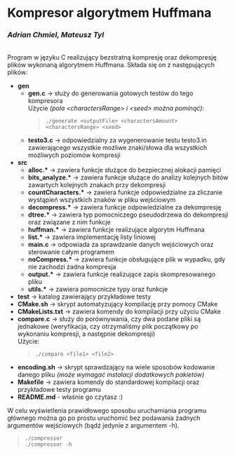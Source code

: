 # **Kompresor algorytmem Huffmana**
### ***Adrian Chmiel, Mateusz Tyl***
\
Program w języku C realizujący bezstratną kompresję oraz dekompresję plików wykonaną algorytmem Huffmana. Składa się on z następujących plików:
* **gen**
  * **gen.c** -> służy do generowania gotowych testów do tego kompresora \
    Użycie *(pola \<charactersRange> i \<seed> można pominąć)*:
    > `./generate <outputFile> <charactersAmount> <charactersRange> <seed>` 
  * **testo3.c** -> odpowiedzialny za wygenerowanie testu testo3.in zawierającego wszystkie możliwe znaki/słowa dla wszystkich możliwych poziomów kompresji
* **src**
  * **alloc.\*** -> zawiera funkcje służące do bezpiecznej alokacji pamięci
  * **bits_analyze.\*** -> zawiera funkcje służące do analizy kolejnych bitów zawartych kolejnych znakach przy dekompresji
  * **countCharacters.\*** -> zawiera funkcje odpowiedzialne za zliczanie wystąpień wszystkich znaków w pliku wejściowym
  * **decompress.\*** -> zawiera funkcje odpowiedzialne za dekompresję
  * **dtree.\*** -> zawiera typ pomocniczego pseudodrzewa do dekompresji oraz związane z nim funkcje
  * **huffman.\*** -> zawiera funkcje realizujące algorytm Huffmana
  * **list.\*** -> zawiera implementację listy liniowej
  * **main.c** -> odpowiada za sprawdzanie danych wejściowych oraz sterowanie całym programem
  * **noCompress.\*** -> zawiera funkcje obsługujące plik w wypadku, gdy nie zachodzi żadna kompresja
  * **output.\*** -> zawiera funkcje realizujące zapis skompresowanego pliku
  * **utils.\*** -> zawiera pomocnicze typy oraz funkcje
* **test** -> katalog zawierający przykładowe testy
* **CMake.sh** -> skrypt automatyzujący kompilację przy pomocy CMake
* **CMakeLists.txt** -> zawiera komendy do kompilacji przy użyciu CMake
* **compare.c** -> służy do porównywania, czy dwa podane pliki są jednakowe (weryfikacja, czy otrzymaliśmy plik początkowy po wykonaniu kompresji, a następnie dekompresji) \
  Użycie:
  > `./compare <file1> <file2>` 
* **encoding.sh** -> skrypt sprawdzający na wiele sposobów kodowanie danego pliku *(może wymagać instalacji dodatkowych pakietów)*
* **Makefile** -> zawiera komendy do standardowej kompilacji oraz przykładowe testy programu
* **README.md** - właśnie go czytasz :)

W celu wyświetlenia prawidłowego sposobu uruchamiania programu głównego można go po prostu uruchomić bez podawania żadnych argumentów wejściowych (bądź jedynie z argumentem -h).

> `./compressor` \
> `./compressor -h`